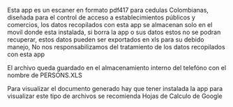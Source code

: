 Esta app es un escaner en formato pdf417 para cedulas Colombianas, diseñada para el control de acceso a establecimientos públicos y comercios, los datos recopilados con esta app se almacenan solo en el movil donde esta instalada, si borra la app o sus datos estos no se podran recuperar, estos datos pueden ser exportados en xls para su debido manejo, No nos responsabilizamos del tratamiento de los datos recopilados con esta app

El archivo queda guardado en el almacenamiento interno del telefóno con el nombre de PERSONS.XLS

Para visualizar el documento generado hay que tener instalada la app para visualizar este tipo de archivos se recomienda Hojas de Calculo de Google
